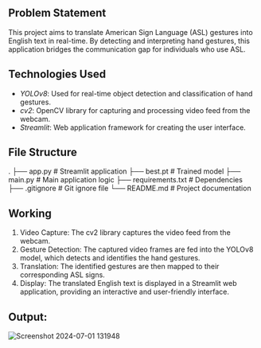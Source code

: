 ## Problem Statement

This project aims to translate American Sign Language (ASL) gestures into English text in real-time. By detecting and interpreting hand gestures, this application bridges the communication gap for individuals who use ASL.

## Technologies Used

- *YOLOv8*: Used for real-time object detection and classification of hand gestures.
- *cv2*: OpenCV library for capturing and processing video feed from the webcam.
- *Streamlit*: Web application framework for creating the user interface.

## File Structure
.
├── app.py                   # Streamlit application
├── best.pt                  # Trained model
├── main.py                  # Main application logic
├── requirements.txt         # Dependencies
├── .gitignore               # Git ignore file
└── README.md                # Project documentation

## Working

1. Video Capture: The cv2 library captures the video feed from the webcam.
2. Gesture Detection: The captured video frames are fed into the YOLOv8 model, which detects and identifies the hand gestures.
3. Translation: The identified gestures are then mapped to their corresponding ASL signs.
4. Display: The translated English text is displayed in a Streamlit web application, providing an interactive and user-friendly interface.

## Output:

![Screenshot 2024-07-01 131948](https://github.com/PranavKhedkar/American_Sign_Language_Translation/assets/99120112/bcd4ad12-eca0-4af2-a038-9825f5eb15c0)
